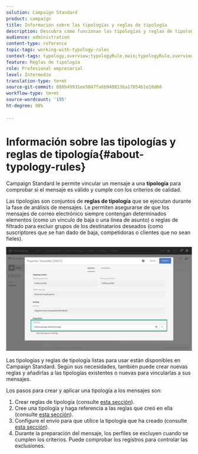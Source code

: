 ```yaml
---
solution: Campaign Standard
product: campaign
title: Información sobre las tipologías y reglas de tipología
description: Descubra cómo funcionan las tipologías y reglas de tipología en Adobe Campaign.
audience: administration
content-type: reference
topic-tags: working-with-typology-rules
context-tags: typology,overview;typologyRule,main;typologyRule,overview
feature: Reglas de tipología
role: Profesional empresarial
level: Intermedio
translation-type: tm+mt
source-git-commit: 088b49931ee5047fa6b949813ba17654b1e10d60
workflow-type: tm+mt
source-wordcount: '195'
ht-degree: 98%

---
```



# Información sobre las tipologías y reglas de tipología{#about-typology-rules}

Campaign Standard le permite vincular un mensaje a una **tipología** para comprobar si el mensaje es válido y cumple con los criterios de calidad.

Las tipologías son conjuntos de **reglas de tipología** que se ejecutan durante la fase de análisis de mensajes. Le permiten asegurarse de que los mensajes de correo electrónico siempre contengan determinados elementos (como un vínculo de baja o una línea de asunto) o reglas de filtrado para excluir grupos de los destinatarios deseados (como suscriptores que se han dado de baja, competidoras o clientes que no sean fieles).

![](assets/typology_messagelink.png)

Las tipologías y reglas de tipología listas para usar están disponibles en Campaign Standard. Según sus necesidades, también puede crear nuevas reglas y añadirlas a las tipologías existentes o nuevas para vincularlas a sus mensajes.

Los pasos para crear y aplicar una tipología a los mensajes son:

1. Crear reglas de tipología (consulte [esta sección](../../sending/using/managing-typology-rules.md#creating-a-typology-rule)).
1. Cree una tipología y haga referencia a las reglas que creó en ella (consulte [esta sección](../../sending/using/managing-typologies.md#creating-a-typology)).
1. Configure el envío para que utilice la tipología que ha creado (consulte [esta sección](../../sending/using/managing-typologies.md#applying-typologies-to-messages)).
1. Durante la preparación del mensaje, los perfiles se excluyen cuando se cumplen los criterios. Puede comprobar los registros para controlar las exclusiones.
